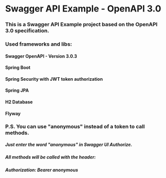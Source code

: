 # Swagger API Example - OpenAPI 3.0 

### This is a Swagger API Example project based on the OpenAPI 3.0 specification.


### Used frameworks and libs:
#### Swagger OpenAPI - Version 3.0.3 
#### Spring Boot
#### Spring Security with JWT token authorization
#### Spring JPA
#### H2 Database
#### Flyway 

###
### P.S. You can use "anonymous" instead of a token to call methods.
##### Just enter the word "anonymous" in Swagger UI Authorize.
##### All methods will be called with the header:
#####  Authorization: Bearer anonymous